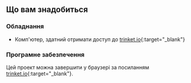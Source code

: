 ## Що вам знадобиться

### Обладнання

+ Комп'ютер, здатний отримати доступ до [trinket.io](https://trinket.io){:target="_blank"}

### Програмне забезпечення

Цей проект можна завершити у браузері за посиланням [trinket.io](https://trinket.io){:target="_blank"}.
